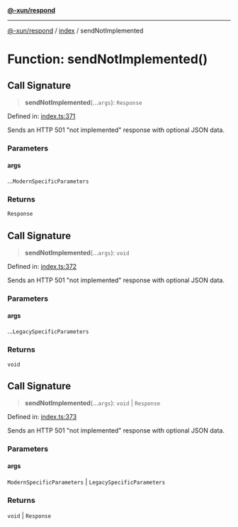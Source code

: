[**@-xun/respond**](../../README.md)

***

[@-xun/respond](../../README.md) / [index](../README.md) / sendNotImplemented

# Function: sendNotImplemented()

## Call Signature

> **sendNotImplemented**(...`args`): `Response`

Defined in: [index.ts:371](https://github.com/Xunnamius/api-utils/blob/dc547be746591c271280b9971411391f9b2053f2/packages/respond/src/index.ts#L371)

Sends an HTTP 501 "not implemented" response with optional JSON data.

### Parameters

#### args

...`ModernSpecificParameters`

### Returns

`Response`

## Call Signature

> **sendNotImplemented**(...`args`): `void`

Defined in: [index.ts:372](https://github.com/Xunnamius/api-utils/blob/dc547be746591c271280b9971411391f9b2053f2/packages/respond/src/index.ts#L372)

Sends an HTTP 501 "not implemented" response with optional JSON data.

### Parameters

#### args

...`LegacySpecificParameters`

### Returns

`void`

## Call Signature

> **sendNotImplemented**(...`args`): `void` \| `Response`

Defined in: [index.ts:373](https://github.com/Xunnamius/api-utils/blob/dc547be746591c271280b9971411391f9b2053f2/packages/respond/src/index.ts#L373)

Sends an HTTP 501 "not implemented" response with optional JSON data.

### Parameters

#### args

`ModernSpecificParameters` | `LegacySpecificParameters`

### Returns

`void` \| `Response`
